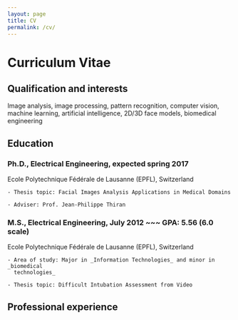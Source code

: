 ```yaml
---
layout: page
title: CV
permalink: /cv/
---
```

# Curriculum Vitae

## Qualification and interests
Image analysis, image processing, pattern recognition, computer vision, machine
learning, artificial intelligence, 2D/3D face models, biomedical engineering

## Education

### Ph.D., Electrical Engineering, expected spring 2017
Ecole Polytechnique Fédérale de Lausanne (EPFL), Switzerland

	- Thesis topic: Facial Images Analysis Applications in Medical Domains

	- Adviser: Prof. Jean-Philippe Thiran

### M.S., Electrical Engineering, July 2012 ~~~ GPA: 5.56 (6.0 scale)
Ecole Polytechnique Fédérale de Lausanne (EPFL), Switzerland

    - Area of study: Major in _Information Technologies_ and minor in _biomedical
	  technologies_
	
	- Thesis topic: Difficult Intubation Assessment from Video

## Professional experience
